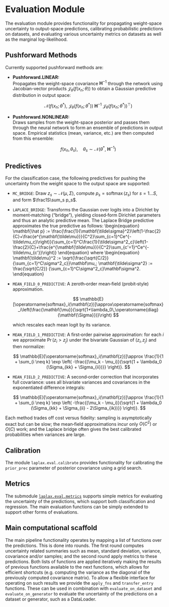 # Evaluation Module

The evaluation module provides functionality for propagating weight-space uncertainty to output-space predictions, calibrating probabilistic predictions on datasets, and evaluating various uncertainty metrics on datasets as well as the marginal log-likelihood.

## Pushforward Methods

Currently supported pushforward methods are:

- **Pushforward.LINEAR:**  
  Propagates the weight-space covariance $\mathbf{H}^{-1}$ through the network using Jacobian-vector products $\mathcal{J}_{\theta}(f(x_n; \theta))$ to obtain a Gaussian predictive distribution in output space:
  
    $$
    \mathcal{N}\bigg(
        f(x_n; \theta^*),\ 
        \mathcal{J}_\theta(f(x_n; \theta^*))\ \mathbf{H}^{-1}\ \mathcal{J}_\theta(f(x_n; \theta^*))^\top
    \bigg)
    $$

- **Pushforward.NONLINEAR:**  
  Draws samples from the weight-space posterior and passes them through the neural network to form an ensemble of predictions in output space. Empirical statistics (mean, variance, etc.) are then computed from this ensemble:
  
  $$
  f(x_n, \theta_s), \quad \theta_s \sim \mathcal{N}(\theta^*,\ \mathbf{H}^{-1})
  $$


## Predictives

For the classification case, the following predictives for pushing the uncertainty from the weight space to the output space are supported:

- `MC_BRIDGE`: Draw $z_s\sim\mathcal{N}\big(\mu,\Sigma\big)$, compute $p_s=\operatorname{softmax}(z_s)$ for $s=1\ldots S$, and form $\frac1S\sum_s p_s$.

- `LAPLACE_BRIDGE`: Transforms the Gaussian over logits into a Dirichlet by moment‑matching (“bridge”), yielding closed‑form Dirichlet parameters and thus an analytic predictive mean. The Laplace Bridge predictive approximates the true predictive as follows:
    \begin{equation}
        \mathbf{\hat p} := \frac{\frac{1}{\mathbf{\tilde\sigma}^2}\left(1-\frac{2}{C}+\frac{e^{\mathbf{\tilde\mu}}}{C^2}\sum_{c=1}^Ce^{-\tilde\mu_c}\right)}{\sum_{c=1}^C\frac{1}{\tilde\sigma^2_c}\left(1-\frac{2}{C}+\frac{e^{\mathbf{\tilde\mu}}}{C^2}\sum_{c'=1}^Ce^{-\tilde\mu_{c'}}\right)}
    \end{equation}
    where
    \begin{equation}
        \mathbf{\tilde\mu}^2 := \sqrt{\frac{\sqrt{C/2}} {\sum_{c=1}^C\sigma^2_c}}\mathbf\mu,\; \mathbf{\tilde\sigma^2} := \frac{\sqrt{C/2}} {\sum_{c=1}^C\sigma^2_c}\mathbf\sigma^2.
    \end{equation}

- `MEAN_FIELD_0_PREDICTIVE`:  A zeroth‐order mean‐field (probit‐style) approximation.
    
    $$
    \mathbb{E}[\operatorname{softmax}_i(\mathbf{z})]\approx\operatorname{softmax}_i\left(\frac{\mathbf{\mu}}{\sqrt{1+\lambda_0\,\operatorname{diag}(\mathbf{\Sigma}})}\right)
    $$
    
    which rescales each mean logit by its variance.

- `MEAN_FIELD_1_PREDICTIVE`: A first‐order pairwise approximation: for each $i$ we approximate $\Pr(z_i>z_j)$ under the bivariate Gaussian of $(z_i,z_j)$ and then normalize:
    
    $$
    \mathbb{E}[\operatorname{softmax}_i(\mathbf{z})]\approx \frac{1}{1 + \sum_{i \neq k} \exp \left( -\frac{(\mu_k - \mu_i)}{\sqrt{1 + \lambda_0 (\Sigma_{kk} + \Sigma_{ii})}} \right)}.
    $$

- `MEAN_FIELD_2_PREDICTIVE`:  A second‐order correction that incorporates full covariance: uses all bivariate variances and covariances in the exponentiated difference integrals:

    $$
    \mathbb{E}[\operatorname{softmax}_i(\mathbf{z})]\approx \frac{1}{1 + \sum_{i \neq k} \exp \left( -\frac{(\mu_k - \mu_i)}{\sqrt{1 + \lambda_0 (\Sigma_{kk} + \Sigma_{ii} - 2\Sigma_{ik})}} \right)}.
    $$

Each method trades off cost versus fidelity: sampling is asymptotically exact but can be slow; the mean‑field approximations incur only $O(C^2)$ or $O(C)$ work; and the Laplace bridge often gives the best calibrated probabilities when variances are large.


## Calibration

The module `laplax.eval.calibrate` provides functionality for calibrating the `prior_prec` parameter of posterior covariance using a grid search.


## Metrics

The submodule [`laplax.eval.metrics`](./eval/metrics.md) supports simple metrics for evaluating the uncertainty of the predictions, which support both classification and regression. The main evaluation functions can be simply extended to support other forms of evaluations.


## Main computational scaffold

The main pipeline functionality operates by mapping a list of functions over the predictions. This is done into rounds. The first round computes uncertainty related summaries such as mean, standard deviation, variance, covariance and/or samples; and the second round apply metrics to these predictions. Both lists of functions are applied iteratively making the results of previous functions available to the next functions, which allows for efficient shortcuts (e.g. computing the variance as the diagonal of the previously computed covariance matrix). To allow a flexible interface for operating on such results we provide the `apply_fns` and `transfer_entry` functions. These can be used in combination with `evaluate_on_dataset` and `evaluate_on_generator` to evaluate the uncertainty of the predictions on a dataset or generator, such as a DataLoader.